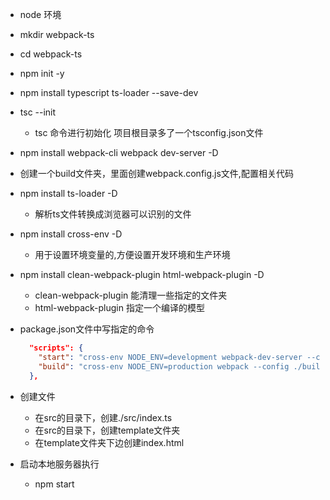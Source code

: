 * node 环境

* mkdir webpack-ts

* cd webpack-ts

* npm init -y

* npm install typescript ts-loader --save-dev

* tsc --init
  * tsc 命令进行初始化  项目根目录多了一个tsconfig.json文件

* npm install webpack-cli webpack dev-server -D

* 创建一个build文件夹，里面创建webpack.config.js文件,配置相关代码

* npm install ts-loader -D
  * 解析ts文件转换成浏览器可以识别的文件

* npm install cross-env -D
  * 用于设置环境变量的,方便设置开发环境和生产环境

* npm install clean-webpack-plugin html-webpack-plugin -D
  * clean-webpack-plugin 能清理一些指定的文件夹
  * html-webpack-plugin 指定一个编译的模型

* package.json文件中写指定的命令
  ```json
    "scripts": {
      "start": "cross-env NODE_ENV=development webpack-dev-server --config ./build/webpack.config.js",
      "build": "cross-env NODE_ENV=production webpack --config ./build/webpack.config.js"
    },
  ```

* 创建文件
  * 在src的目录下，创建./src/index.ts
  * 在src的目录下，创建template文件夹
  * 在template文件夹下边创建index.html

* 启动本地服务器执行
  * npm start